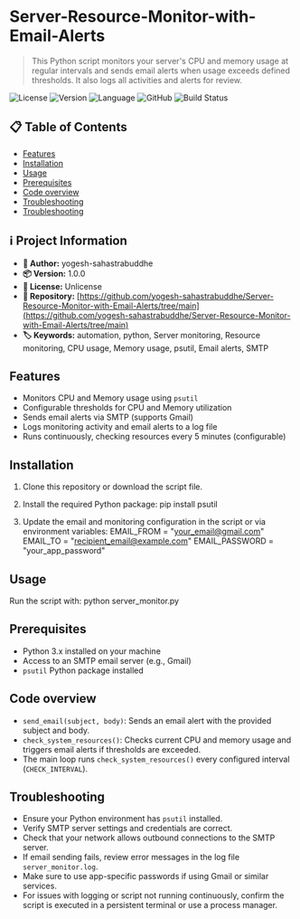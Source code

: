 # Server-Resource-Monitor-with-Email-Alerts

> This Python script monitors your server's CPU and memory usage at regular intervals and sends email alerts when usage exceeds defined thresholds. It also logs all activities and alerts for review.

![License](https://img.shields.io/badge/license-Unlicense-green) ![Version](https://img.shields.io/badge/version-1.0.0-blue) ![Language](https://img.shields.io/badge/language-Python-yellow) ![GitHub](https://img.shields.io/badge/GitHub-yogesh-sahastrabuddhe/Server-Resource-Monitor-with-Email-Alerts/tree/main-black?logo=github) ![Build Status](https://img.shields.io/github/actions/workflow/status/yogesh-sahastrabuddhe/Server-Resource-Monitor-with-Email-Alerts/tree/main/ci.yml?branch=main)

## 📋 Table of Contents

- [Features](#features)
- [Installation](#installation)
- [Usage](#usage)
- [Prerequisites](#custom-1758209867853)
- [Code overview](#custom-1758209968930)
- [Troubleshooting](#custom-1758210104272)
- [Troubleshooting](#custom-1758212863207)

## ℹ️ Project Information

- **👤 Author:** yogesh-sahastrabuddhe
- **📦 Version:** 1.0.0
- **📄 License:** Unlicense
- **📂 Repository:** [https://github.com/yogesh-sahastrabuddhe/Server-Resource-Monitor-with-Email-Alerts/tree/main](https://github.com/yogesh-sahastrabuddhe/Server-Resource-Monitor-with-Email-Alerts/tree/main)
- **🏷️ Keywords:** automation, python, Server monitoring, Resource monitoring, CPU usage, Memory usage, psutil, Email alerts, SMTP

## Features


- Monitors CPU and Memory usage using `psutil`
- Configurable thresholds for CPU and Memory utilization
- Sends email alerts via SMTP (supports Gmail)
- Logs monitoring activity and email alerts to a log file
- Runs continuously, checking resources every 5 minutes (configurable)


## Installation


1. Clone this repository or download the script file.

2. Install the required Python package:    pip install psutil

3.  Update the email and monitoring configuration in the script or via environment variables: EMAIL_FROM = "your_email@gmail.com"
EMAIL_TO = "recipient_email@example.com"
EMAIL_PASSWORD = "your_app_password"





## Usage

Run the script with:  python server_monitor.py



## Prerequisites


- Python 3.x installed on your machine
- Access to an SMTP email server (e.g., Gmail)
- `psutil` Python package installed

## Code overview


- `send_email(subject, body)`: Sends an email alert with the provided subject and body.
- `check_system_resources()`: Checks current CPU and memory usage and triggers email alerts if thresholds are exceeded.
- The main loop runs `check_system_resources()` every configured interval (`CHECK_INTERVAL`).


## Troubleshooting


- Ensure your Python environment has `psutil` installed.
- Verify SMTP server settings and credentials are correct.
- Check that your network allows outbound connections to the SMTP server.
- If email sending fails, review error messages in the log file `server_monitor.log`.
- Make sure to use app-specific passwords if using Gmail or similar services.
- For issues with logging or script not running continuously, confirm the script is executed in a persistent terminal or use a process manager.


